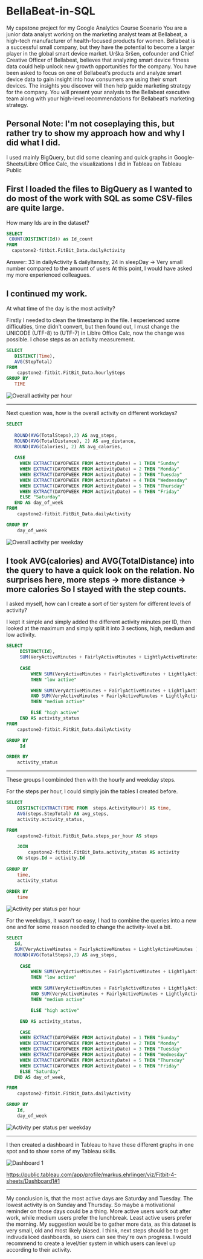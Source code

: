 # BellaBeat-in-SQL
My capstone project for my Google Analytics Course
Scenario
You are a junior data analyst working on the marketing analyst team at Bellabeat, a high-tech manufacturer of health-focused
products for women. Bellabeat is a successful small company, but they have the potential to become a larger player in the
global smart device market. Urška Sršen, cofounder and Chief Creative Officer of Bellabeat, believes that analyzing smart
device fitness data could help unlock new growth opportunities for the company. You have been asked to focus on one of
Bellabeat’s products and analyze smart device data to gain insight into how consumers are using their smart devices. The
insights you discover will then help guide marketing strategy for the company. You will present your analysis to the Bellabeat
executive team along with your high-level recommendations for Bellabeat’s marketing strategy.

Personal Note:
I'm not coseplaying this, but rather try to show my approach how and why I did what I did. 
------------------------------------------------------------------------------------------
I used mainly BigQuery, but did some cleaning and quick graphs in Google-Sheets/Libre Office Calc, the visualizations I did in Tableau on Tableau Public


First I loaded the files to BigQuery as I wanted to do most of the work with SQL as some CSV-files are quite large.
-------------------------------------------------------------------------------------------------------------------


How many Ids are in the dataset?
```sql
SELECT
 COUNT(DISTINCT(Id)) as Id_count
FROM
  capstone2-fitbit.FitBit_Data.dailyActivity
```
Answer: 33 in dailyActivity & dailyItensity, 24 in sleepDay
-> Very small number compared to the amount of users
At this point, I would have asked my more experienced colleagues.

I continued my work.
-----------------------------------------------------------------

At what time of the day is the most activity?

Firstly I needed to clean the timestamp in the file. I experienced some difficulties, time didn't convert, but then found out, I must change the UNICODE (UTF-8) to (UTF-7) in Liblre Office Calc, now the change was possible.
I chose steps as an activity measurement. 

```sql
SELECT
   DISTINCT(Time),
   AVG(StepTotal)
FROM
    capstone2-fitbit.FitBit_Data.hourlySteps
GROUP BY
   TIME
```
![Overall activity per hour](https://user-images.githubusercontent.com/132265260/235455328-f0ed81b3-0660-416a-af77-8104e9d442cb.png)

------------------------------------------------------------------

Next question was, how is the overall activity on different workdays?

```sql
SELECT
   
   ROUND(AVG(TotalSteps),2) AS avg_steps,
   ROUND(AVG(TotalDistance), 2) AS avg_distance,
   ROUND(AVG(Calories), 2) AS avg_calories,
  
   CASE
     WHEN EXTRACT(DAYOFWEEK FROM ActivityDate) = 1 THEN "Sunday"
     WHEN EXTRACT(DAYOFWEEK FROM ActivityDate) = 2 THEN "Monday"
     WHEN EXTRACT(DAYOFWEEK FROM ActivityDate) = 3 THEN "Tuesday"
     WHEN EXTRACT(DAYOFWEEK FROM ActivityDate) = 4 THEN "Wednesday"
     WHEN EXTRACT(DAYOFWEEK FROM ActivityDate) = 5 THEN "Thursday"
     WHEN EXTRACT(DAYOFWEEK FROM ActivityDate) = 6 THEN "Friday"
     ELSE "Saturday"
   END AS day_of_week  
FROM
    capstone2-fitbit.FitBit_Data.dailyActivity

GROUP BY
    day_of_week
```
![Overall activity per weekday](https://user-images.githubusercontent.com/132265260/235456033-1e7026d5-f82d-45a6-bdd6-7640b04da53f.png)

I took AVG(calories) and AVG(TotalDistance) into the query to have a quick look on the relation.
No surprises here, more steps -> more distance -> more calories
So I stayed with the step counts.
--------------------------------------------------------------------------------

I asked myself, how can I create a sort of tier system for different levels of activity?

I kept it simple and simply added the different activity minutes per ID, then looked at the maximum and simply split it into 3 sections, high, medium and low activity.

```sql
SELECT
     DISTINCT(Id),
     SUM(VeryActiveMinutes + FairlyActiveMinutes + LightlyActiveMinutes ) AS status_minutes,
     
     CASE
         WHEN SUM(VeryActiveMinutes + FairlyActiveMinutes + LightlyActiveMinutes ) <= 3000 
         THEN "low active"

         WHEN SUM(VeryActiveMinutes + FairlyActiveMinutes + LightlyActiveMinutes ) > 3000 
         AND SUM(VeryActiveMinutes + FairlyActiveMinutes + LightlyActiveMinutes ) <= 7000 
         THEN "medium active"

         ELSE "high active"
     END AS activity_status    
FROM
    capstone2-fitbit.FitBit_Data.dailyActivity      

GROUP BY
     Id

ORDER BY
    activity_status
```
-----------------------------------------------------------------------------------------

These groups I combinded then with the hourly and weekday steps.

For the steps per hour, I could simply join the tables I created before.

```sql
SELECT
    DISTINCT(EXTRACT(TIME FROM  steps.ActivityHour)) AS time,
    AVG(steps.StepTotal) AS avg_steps,
    activity.activity_status,

FROM
    capstone2-fitbit.FitBit_Data.steps_per_hour AS steps

    JOIN
        capstone2-fitbit.FitBit_Data.activity_status AS activity
    ON steps.Id = activity.Id    
    
GROUP BY
    time,
    activity_status   
                
ORDER BY
    time                
```  
![Activity per status per hour](https://user-images.githubusercontent.com/132265260/235458439-c8aebdc1-a731-4b2a-afb2-fc82ea34adf2.png)

For the weekdays, it wasn't so easy, I had to combine the queries into a new one and for some reason needed to change the activity-level a bit.

```sql
SELECT
   Id,
   SUM(VeryActiveMinutes + FairlyActiveMinutes + LightlyActiveMinutes ) AS status_minutes,
   ROUND(AVG(TotalSteps),2) AS avg_steps,
   
     CASE
         WHEN SUM(VeryActiveMinutes + FairlyActiveMinutes + LightlyActiveMinutes ) <= 600 
         THEN "low active"

         WHEN SUM(VeryActiveMinutes + FairlyActiveMinutes + LightlyActiveMinutes ) > 600 
         AND SUM(VeryActiveMinutes + FairlyActiveMinutes + LightlyActiveMinutes ) <= 1300 
         THEN "medium active"

         ELSE "high active"

     END AS activity_status,

     CASE
     WHEN EXTRACT(DAYOFWEEK FROM ActivityDate) = 1 THEN "Sunday"
     WHEN EXTRACT(DAYOFWEEK FROM ActivityDate) = 2 THEN "Monday"
     WHEN EXTRACT(DAYOFWEEK FROM ActivityDate) = 3 THEN "Tuesday"
     WHEN EXTRACT(DAYOFWEEK FROM ActivityDate) = 4 THEN "Wednesday"
     WHEN EXTRACT(DAYOFWEEK FROM ActivityDate) = 5 THEN "Thursday"
     WHEN EXTRACT(DAYOFWEEK FROM ActivityDate) = 6 THEN "Friday"
     ELSE "Saturday"
   END AS day_of_week, 

FROM
    capstone2-fitbit.FitBit_Data.dailyActivity

GROUP BY
    Id,
    day_of_week
```
![Activity per status per weekday](https://user-images.githubusercontent.com/132265260/235458805-cf281a14-8b06-43ff-90e6-507859558a51.png)

---------------------------------------------------------------------------------

I then created a dashboard in Tableau to have these different graphs in one spot and to show some of my Tableau skills.

![Dashboard 1](https://user-images.githubusercontent.com/132265260/235461715-d560cbeb-a8cc-4384-8dfd-72e8e7985629.png)

https://public.tableau.com/app/profile/markus.ehrlinger/viz/Fitbit-4-sheets/Dashboard1#1

--------------------------------------------------------------------------------------

My conclusion is, that the most active days are Saturday and Tuesday. The lowest activity is on Sunday and Thursday. So maybe a motivational reminder on those days could be a thing.
More active users work out after work, while medium users prefer the lunchbreak. Least active users prefer the morning. 
My suggestion would be to gather more data, as this dataset is very small, old and most likely biased. 
I think, next steps should be to get indivudaliced dashboards, so users can see they're own progress. I would recommend to create a level/tier system in which users can level up according to their activity.
